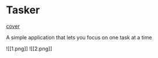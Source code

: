 # Tasker
[cover](Cover.png)

A simple application that lets you focus on one task at a time

![[1.png]]
![[2.png]]
